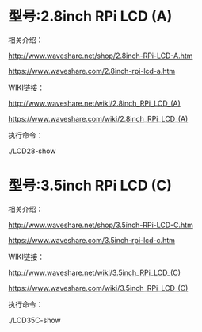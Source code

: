 # 型号:2.8inch RPi LCD (A)

相关介绍：

http://www.waveshare.net/shop/2.8inch-RPi-LCD-A.htm

https://www.waveshare.com/2.8inch-rpi-lcd-a.htm

WIKI链接：

http://www.waveshare.net/wiki/2.8inch_RPi_LCD_(A)

https://www.waveshare.com/wiki/2.8inch_RPi_LCD_(A)

执行命令：

./LCD28-show

# 型号:3.5inch RPi LCD (C)

相关介绍：

http://www.waveshare.net/shop/3.5inch-RPi-LCD-C.htm

https://www.waveshare.com/3.5inch-rpi-lcd-c.htm

WIKI链接：

http://www.waveshare.net/wiki/3.5inch_RPi_LCD_(C)

https://www.waveshare.com/wiki/3.5inch_RPi_LCD_(C)

执行命令：

./LCD35C-show
